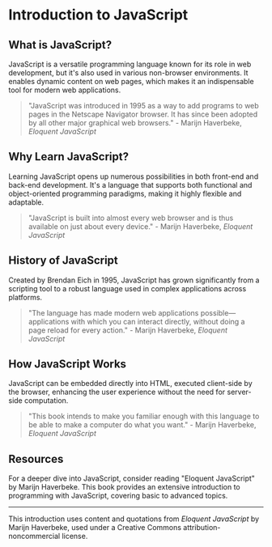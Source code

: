 # Introduction to JavaScript

## What is JavaScript?
JavaScript is a versatile programming language known for its role in web development, but it's also used in various non-browser environments. It enables dynamic content on web pages, which makes it an indispensable tool for modern web applications.

> "JavaScript was introduced in 1995 as a way to add programs to web pages in the Netscape Navigator browser. It has since been adopted by all other major graphical web browsers." - Marijn Haverbeke, *Eloquent JavaScript*

## Why Learn JavaScript?
Learning JavaScript opens up numerous possibilities in both front-end and back-end development. It's a language that supports both functional and object-oriented programming paradigms, making it highly flexible and adaptable.

> "JavaScript is built into almost every web browser and is thus available on just about every device." - Marijn Haverbeke, *Eloquent JavaScript*

## History of JavaScript
Created by Brendan Eich in 1995, JavaScript has grown significantly from a scripting tool to a robust language used in complex applications across platforms.

> "The language has made modern web applications possible—applications with which you can interact directly, without doing a page reload for every action." - Marijn Haverbeke, *Eloquent JavaScript*

## How JavaScript Works
JavaScript can be embedded directly into HTML, executed client-side by the browser, enhancing the user experience without the need for server-side computation.

> "This book intends to make you familiar enough with this language to be able to make a computer do what you want." - Marijn Haverbeke, *Eloquent JavaScript*

## Resources
For a deeper dive into JavaScript, consider reading "Eloquent JavaScript" by Marijn Haverbeke. This book provides an extensive introduction to programming with JavaScript, covering basic to advanced topics.

---
This introduction uses content and quotations from *Eloquent JavaScript* by Marijn Haverbeke, used under a Creative Commons attribution-noncommercial license.
